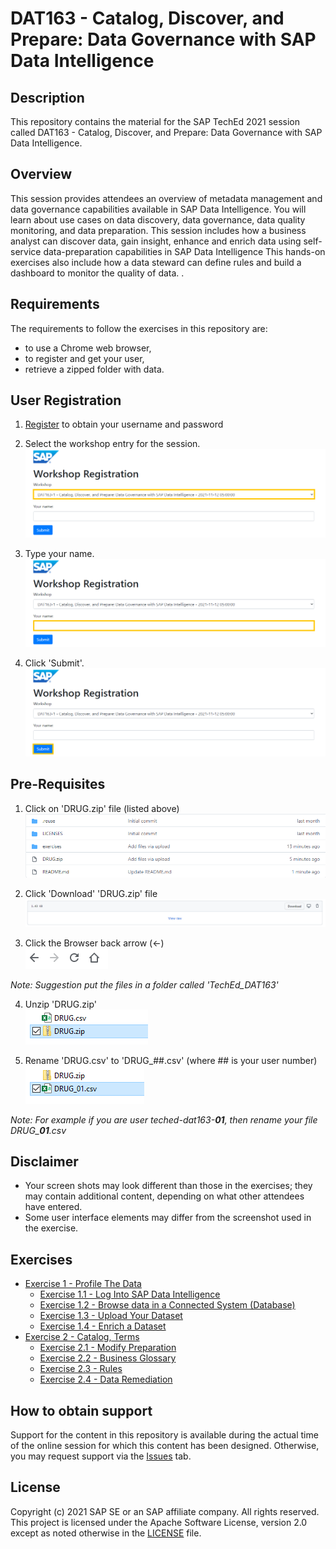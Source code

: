 # DAT163 - Catalog, Discover, and Prepare: Data Governance with SAP Data Intelligence

## Description

This repository contains the material for the SAP TechEd 2021 session called DAT163 - Catalog, Discover, and Prepare: Data Governance with SAP Data Intelligence.  

## Overview

This session provides attendees an overview of metadata management and data governance capabilities available in SAP Data Intelligence. You will learn about use cases on data discovery, data governance, data quality monitoring, and data preparation.
This session includes how a business analyst can discover data, gain insight, enhance and enrich data using self-service data-preparation capabilities in SAP Data Intelligence
This hands-on exercises also include how a data steward can define rules and build a dashboard to monitor the quality of data. .

## Requirements

The requirements to follow the exercises in this repository are:
* to use a Chrome web browser,
* to register and get your user,
* retrieve a zipped folder with data.

## User Registration

1. [Register](https://workshop_registration.cfapps.eu10.hana.ondemand.com/register/dat163) to obtain your username and password

2. Select the workshop entry for the session.
<br>![](/exercises/ex0/images/Ex00_Registration_01.png)

3. Type your name.
<br>![](/exercises/ex0/images/Ex00_Registration_02.png)

4. Click 'Submit'.
<br>![](/exercises/ex0/images/Ex00_Registration_03.png)

## Pre-Requisites

1. Click on 'DRUG.zip' file (listed above)
<br>![](/exercises/ex0/images/Ex00_Part01_01.png)

2. Click 'Download' 'DRUG.zip' file
<br>![](/exercises/ex0/images/Ex00_Part01_02.png)

3. Click the Browser back arrow (<-)
<br>![](/exercises/ex0/images/Ex00_Part01_03.png)

*Note: Suggestion put the files in a folder called 'TechEd_DAT163'*

4. Unzip 'DRUG.zip'
<br>![](/exercises/ex0/images/Ex00_Part01_04.png)

5. Rename 'DRUG.csv' to 'DRUG_##.csv' (where ## is your user number)
<br>![](/exercises/ex0/images/Ex00_Part01_05.png)

*Note: For example if you are user teched-dat163-**01**, then rename your file DRUG_**01**.csv*

## Disclaimer
- Your screen shots may look different than those in the exercises; they may contain additional content, depending on what other attendees have entered.
- Some user interface elements may differ from the screenshot used in the exercise.

## Exercises
- [Exercise 1 - Profile The Data](exercises/ex1/)
    - [Exercise 1.1 - Log Into SAP Data Intelligence](exercises/ex1#log-into-sap-data-intelligence)
    - [Exercise 1.2 - Browse data in a Connected System (Database)](exercises/ex1#browse-data-in-a-connected-system-database)
    - [Exercise 1.3 - Upload Your Dataset](exercises/ex1#upload-your-dataset)
    - [Exercise 1.4 - Enrich a Dataset](exercises/ex1#enrich-dataset-and-isolate-data-quality-issues)
- [Exercise 2 - Catalog, Terms](exercises/ex2/)
    - [Exercise 2.1 - Modify Preparation](exercises/ex2#modify-preparation)
    - [Exercise 2.2 - Business Glossary](exercises/ex2#business-glossary)
    - [Exercise 2.3 - Rules](exercises/ex2#rules)
    - [Exercise 2.4 - Data Remediation](exercises/ex2#data-remediation)

## How to obtain support

Support for the content in this repository is available during the actual time of the online session for which this content has been designed. Otherwise, you may request support via the [Issues](../../issues) tab.

## License
Copyright (c) 2021 SAP SE or an SAP affiliate company. All rights reserved. This project is licensed under the Apache Software License, version 2.0 except as noted otherwise in the [LICENSE](LICENSES/Apache-2.0.txt) file.
